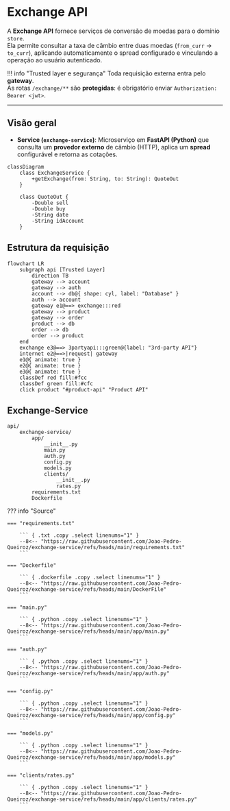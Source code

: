 # Exchange API

A **Exchange API** fornece serviços de conversão de moedas para o domínio `store`.  
Ela permite consultar a taxa de câmbio entre duas moedas (`from_curr` → `to_curr`), aplicando automaticamente o spread configurado e vinculando a operação ao usuário autenticado.

!!! info "Trusted layer e segurança"
    Toda requisição externa entra pelo **gateway**.  
    As rotas `/exchange/**` são **protegidas**: é obrigatório enviar `Authorization: Bearer <jwt>`.

---

## Visão geral

- **Service (`exchange-service`)**: Microserviço em **FastAPI (Python)** que consulta um **provedor externo** de câmbio (HTTP), aplica um **spread** configurável e retorna as cotações.

``` mermaid
classDiagram
    class ExchangeService {
        +getExchange(from: String, to: String): QuoteOut
    }

    class QuoteOut {
        -Double sell
        -Double buy
        -String date
        -String idAccount
    }
```

## Estrutura da requisição

``` mermaid
flowchart LR
    subgraph api [Trusted Layer]
        direction TB
        gateway --> account
        gateway --> auth
        account --> db@{ shape: cyl, label: "Database" }
        auth --> account
        gateway e1@==> exchange:::red
        gateway --> product
        gateway --> order
        product --> db
        order --> db
        order --> product
    end
    exchange e3@==> 3partyapi:::green@{label: "3rd-party API"}
    internet e2@==>|request| gateway
    e1@{ animate: true }
    e2@{ animate: true }
    e3@{ animate: true }
    classDef red fill:#fcc
    classDef green fill:#cfc
    click product "#product-api" "Product API"
```

## Exchange-Service

``` tree
api/
    exchange-service/
        app/
            __init__.py
            main.py
            auth.py
            config.py
            models.py
            clients/
                __init__.py
                rates.py
        requirements.txt
        Dockerfile
```

??? info "Source"

    === "requirements.txt"

        ``` { .txt .copy .select linenums="1" }
        --8<-- "https://raw.githubusercontent.com/Joao-Pedro-Queiroz/exchange-service/refs/heads/main/requirements.txt"
        ```

    === "Dockerfile"

        ``` { .dockerfile .copy .select linenums="1" }
        --8<-- "https://raw.githubusercontent.com/Joao-Pedro-Queiroz/exchange-service/refs/heads/main/DockerFile"
        ```

    === "main.py"

        ``` { .python .copy .select linenums="1" }
        --8<-- "https://raw.githubusercontent.com/Joao-Pedro-Queiroz/exchange-service/refs/heads/main/app/main.py"
        ```

    === "auth.py"

        ``` { .python .copy .select linenums="1" }
        --8<-- "https://raw.githubusercontent.com/Joao-Pedro-Queiroz/exchange-service/refs/heads/main/app/auth.py"
        ```

    === "config.py"

        ``` { .python .copy .select linenums="1" }
        --8<-- "https://raw.githubusercontent.com/Joao-Pedro-Queiroz/exchange-service/refs/heads/main/app/config.py"
        ```

    === "models.py"

        ``` { .python .copy .select linenums="1" }
        --8<-- "https://raw.githubusercontent.com/Joao-Pedro-Queiroz/exchange-service/refs/heads/main/app/models.py"
        ```

    === "clients/rates.py"

        ``` { .python .copy .select linenums="1" }
        --8<-- "https://raw.githubusercontent.com/Joao-Pedro-Queiroz/exchange-service/refs/heads/main/app/clients/rates.py"
        ```
